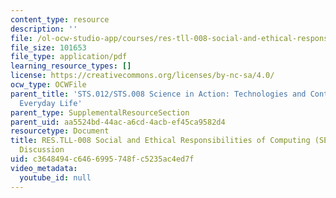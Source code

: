 ```yaml
---
content_type: resource
description: ''
file: /ol-ocw-studio-app/courses/res-tll-008-social-and-ethical-responsibilities-of-computing-serc-fall-2021/c3648494c6466995748fc5235ac4ed7f_MITRES-TLL008F21-STS-012module.pdf
file_size: 101653
file_type: application/pdf
learning_resource_types: []
license: https://creativecommons.org/licenses/by-nc-sa/4.0/
ocw_type: OCWFile
parent_title: 'STS.012/STS.008 Science in Action: Technologies and Controversies in
  Everyday Life'
parent_type: SupplementalResourceSection
parent_uid: aa5524bd-44ac-a6cd-4acb-ef45ca9582d4
resourcetype: Document
title: RES.TLL-008 Social and Ethical Responsibilities of Computing (SERC), STS.012/STS.008
  Discussion
uid: c3648494-c646-6995-748f-c5235ac4ed7f
video_metadata:
  youtube_id: null
---
```

